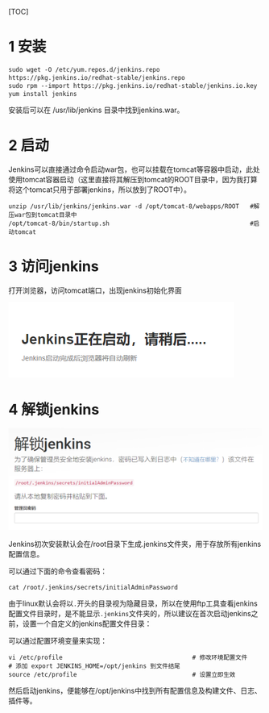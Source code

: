 [TOC]



# 1 安装

```
sudo wget -O /etc/yum.repos.d/jenkins.repo https://pkg.jenkins.io/redhat-stable/jenkins.repo 
sudo rpm --import https://pkg.jenkins.io/redhat-stable/jenkins.io.key 
yum install jenkins
```

安装后可以在 /usr/lib/jenkins 目录中找到jenkins.war。



# 2 启动

Jenkins可以直接通过命令启动war包，也可以挂载在tomcat等容器中启动，此处使用tomcat容器启动（这里直接将其解压到tomcat的ROOT目录中，因为我打算将这个tomcat只用于部署jenkins，所以放到了ROOT中）。

```
unzip /usr/lib/jenkins/jenkins.war -d /opt/tomcat-8/webapps/ROOT   #解压war包到tomcat目录中 
/opt/tomcat-8/bin/startup.sh	                                   #启动tomcat
```



# 3 访问jenkins

打开浏览器，访问tomcat端口，出现jenkins初始化界面

![img](./resources/1.1.png)



# 4 解锁jenkins

![img](./resources/1.2.png)

Jenkins初次安装默认会在/root目录下生成.jenkins文件夹，用于存放所有jenkins配置信息。

可以通过下面的命令查看密码：

```
cat /root/.jenkins/secrets/initialAdminPassword
```




由于linux默认会将以`.`开头的目录视为隐藏目录，所以在使用ftp工具查看jenkins配置文件目录时，是不能显示`.jenkins`文件夹的，所以建议在首次启动jenkins之前，设置一个自定义的jenkins配置文件目录：

可以通过配置环境变量来实现：

```
vi /etc/profile                                    # 修改环境配置文件 
# 添加 export JENKINS_HOME=/opt/jenkins 到文件结尾 
source /etc/profile                                # 设置立即生效
```

然后启动jenkins，便能够在/opt/jenkins中找到所有配置信息及构建文件、日志、插件等。